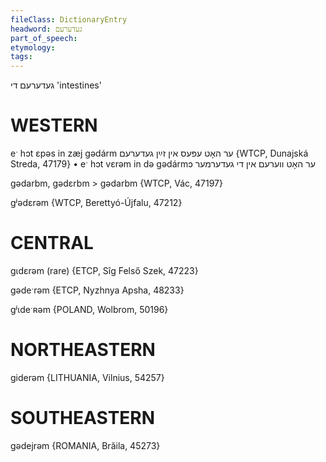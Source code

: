 ```yaml
---
fileClass: DictionaryEntry
headword: געדערעם
part_of_speech: 
etymology: 
tags: 
---
```

געדערעם
די
'intestines'

WESTERN
========

eˑ hɔt ɛpəs in zæj gədárm ער האָט עפּעס אין זײַן געדערעם {WTCP, Dunajská Streda, 47179}
	•	eˑ hɔt vɛrəm in də gədármɔ ער האָט ווערעם אין די געדערמער

gədarbm, gədɛrbm > gədarbm {WTCP, Vác, 47197}

gʲədɛrəm {WTCP, Berettyó-Újfalu, 47212}

CENTRAL
========

gɩdɛrəm (rare) {ETCP, Sîg Felső Szek, 47223}

gədeˑrəm {ETCP, Nyzhnya Apsha, 48233}

gʲɩdeˑʀəm {POLAND, Wolbrom, 50196}

NORTHEASTERN
==============

giderəm {LITHUANIA, Vilnius, 54257}

SOUTHEASTERN
==============

gədejrəm {ROMANIA, Brăila, 45273}

